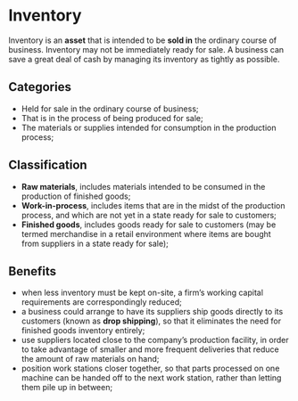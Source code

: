 # Inventory

Inventory is an **asset** that is intended to be **sold in** the ordinary course of business. Inventory may not be immediately ready for sale. A business can save a great deal of cash by 
managing its inventory as tightly as possible.

## Categories

- Held for sale in the ordinary course of business; 
- That is in the process of being produced for sale;
- The materials or supplies intended for consumption in the production process;

## Classification

- **Raw materials**, includes materials intended to be consumed in the production of finished goods;
- **Work-in-process**, includes items that are in the midst of the production process, and which are not yet in a state ready for sale to customers;
- **Finished goods**, includes goods ready for sale to customers (may be termed merchandise in a retail environment where items are bought from suppliers in a state ready for sale);

## Benefits

- when less inventory must be kept on-site, a firm’s working capital requirements are correspondingly reduced;
- a business could arrange to have its suppliers ship goods directly to its customers (known as **drop shipping**), so that it eliminates the need for finished goods inventory entirely; 
- use suppliers located close to the company’s production facility, in order to take advantage of smaller and more frequent deliveries that reduce the amount of raw materials on hand; 
- position work stations closer together, so that parts processed on one machine can be handed off to the next work station, rather than letting them pile up in between;